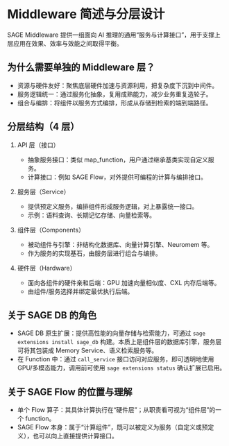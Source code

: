 # Middleware 简述与分层设计

SAGE Middleware 提供一组面向 AI 推理的通用“服务与计算接口”，用于支撑上层应用在效果、效率与效能之间取得平衡。

## 为什么需要单独的 Middleware 层？

- 资源与硬件友好：聚焦底层硬件加速与资源利用，把复杂度下沉到中间件。
- 服务逻辑统一：通过服务化抽象，复用成熟能力，减少业务重复造轮子。
- 组合与编排：将组件以服务方式编排，形成从存储到检索的端到端路径。

## 分层结构（4 层）

1) API 层（接口）

	- 抽象服务接口：类似 map_function，用户通过继承基类实现自定义服务。
	- 计算接口：例如 SAGE Flow，对外提供可编程的计算与编排接口。

2) 服务层（Service）

	- 提供预定义服务，编排组件形成服务逻辑，对上暴露统一接口。
	- 示例：语料查询、长期记忆存储、向量检索等。

3) 组件层（Components）

	- 被动组件与引擎：非结构化数据库、向量计算引擎、Neuromem 等。
	- 作为服务的实现基石，由服务层进行组合与编排。

4) 硬件层（Hardware）

	- 面向各组件的硬件亲和后端：GPU 加速向量相似度、CXL 内存后端等。
	- 由组件/服务选择并绑定最优执行后端。

## 关于 SAGE DB 的角色

- SAGE DB 原生扩展：提供高性能的向量存储与检索能力，可通过 `sage extensions install sage_db` 构建。本质上是组件层的数据库引擎，服务层可将其包装成 Memory Service、语义检索服务等。
- 在 Function 中：通过 `call_service` 接口访问对应服务，即可透明地使用 GPU/多模态能力，调用前可使用 `sage extensions status` 确认扩展已启用。

## 关于 SAGE Flow 的位置与理解

- 单个 Flow 算子：其具体计算执行在“硬件层”；从职责看可视为“组件层”的一个 function。
- SAGE Flow 本身：属于“计算组件”，既可以被定义为服务（自定义或预定义），也可以向上直接提供计算接口。

